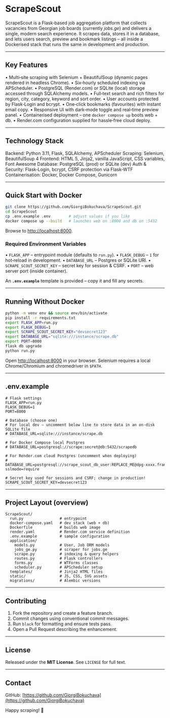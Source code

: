 # ScrapeScout

ScrapeScout is a Flask‑based job aggregation platform that collects vacancies from Georgian job boards (currently *jobs.ge*) and delivers a single, modern search experience. It scrapes data, stores it in a database, and lets users search, preview and bookmark listings – all inside a Dockerised stack that runs the same in development and production.

---

## Key Features

• Multi‑site scraping with Selenium + BeautifulSoup (dynamic pages rendered in headless Chrome).
• Six‑hourly scheduled indexing via APScheduler.
• PostgreSQL (Render.com) or SQLite (local) storage accessed through SQLAlchemy models.
• Full‑text search and rich filters for region, city, category, keyword and sort order.
• User accounts protected by Flask‑Login and bcrypt.
• One‑click bookmarks (favourites) with instant email copy.
• Responsive UI with dark‑mode toggle and real‑time preview panel.
• Containerised deployment – one `docker compose up` boots web + db.
• Render.com configuration supplied for hassle‑free cloud deploy.

---

## Technology Stack

Backend: Python 3.11, Flask, SQLAlchemy, APScheduler
Scraping: Selenium, BeautifulSoup 4
Frontend: HTML 5, Jinja2, vanilla JavaScript, CSS variables, Font Awesome
Database: PostgreSQL (prod) or SQLite (dev)
Auth & Security: Flask‑Login, bcrypt, CSRF protection via Flask‑WTF
Containerisation: Docker, Docker Compose, Gunicorn

---

## Quick Start with Docker

```bash
git clone https://github.com/GiorgiBokuchava/ScrapeScout.git
cd ScrapeScout
cp .env.example .env        # adjust values if you like
docker compose up --build   # launches web on :8000 and db on :5432
```

Browse to [http://localhost:8000](http://localhost:8000).

### Required Environment Variables

• `FLASK_APP` – entrypoint module (defaults to `run.py`).
• `FLASK_DEBUG` – `1` for hot‑reload in development.
• `DATABASE_URL` – Postgres or SQLite URI.
• `SCRAPE_SCOUT_SECRET_KEY` – secret key for session & CSRF.
• `PORT` – web server port (inside container).

An **`.env.example`** template is provided – copy it and fill any secrets.

---

## Running Without Docker

```bash
python -m venv env && source env/bin/activate
pip install -r requirements.txt
export FLASK_APP=run.py
export FLASK_DEBUG=1
export SCRAPE_SCOUT_SECRET_KEY="devsecret123"
export DATABASE_URL="sqlite:///instance/scrape.db"
export PORT=8000
flask db upgrade
python run.py
```

Open [http://localhost:8000](http://localhost:8000) in your browser. Selenium requires a local Chrome/Chromium and chromedriver in `$PATH`.

---

## .env.example

```
# Flask settings
FLASK_APP=run.py
FLASK_DEBUG=1
PORT=8000

# Database (choose one)
# For local dev – uncomment below line to store data in an on‑disk SQLite file
# DATABASE_URL=sqlite:///instance/scrape.db

# For Docker Compose local Postgres
# DATABASE_URL=postgresql://scrape:secret@db:5432/scrapedb

# For Render.com cloud Postgres (uncomment when deploying)
# DATABASE_URL=postgresql://scrape_scout_db_user:REPLACE_ME@dpg‑xxxx.frankfurt‑postgres.render.com/scrape_scout_db?sslmode=require

# Secret key used for sessions and CSRF; change in production!
SCRAPE_SCOUT_SECRET_KEY=devsecret123
```

---

## Project Layout (overview)

```
ScrapeScout/
  run.py                # entrypoint
  docker-compose.yaml   # dev stack (web + db)
  Dockerfile            # builds web image
  render.yaml           # Render.com service definition
  .env.example          # sample configuration
  application/
    models.py           # User, Job ORM models
    jobs_ge.py          # scraper for jobs.ge
    scrape.py           # indexing & query helpers
    routes.py           # Flask controllers
    forms.py            # WTForms classes
    scheduler.py        # APScheduler setup
  templates/            # Jinja2 HTML files
  static/               # JS, CSS, SVG assets
  migrations/           # Alembic versions
```

---

## Contributing

1. Fork the repository and create a feature branch.
2. Commit changes using conventional commit messages.
3. Run `black` for formatting and ensure tests pass.
4. Open a Pull Request describing the enhancement.

---

## License

Released under the **MIT License**. See `LICENSE` for full text.

---

## Contact

GitHub: [https://github.com/GiorgiBokuchava](https://github.com/GiorgiBokuchava)

Happy scraping! 🚀
